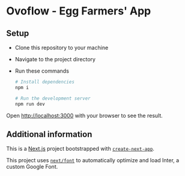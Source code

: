 # Ovoflow - Egg Farmers' App

## Setup

- Clone this repository to your machine
- Navigate to the project directory
- Run these commands 

  ```bash
  # Install dependencies
  npm i
  
  # Run the development server
  npm run dev
  ```

Open [http://localhost:3000](http://localhost:3000) with your browser to see the result.

## Additional information

This is a [Next.js](https://nextjs.org/) project bootstrapped with [`create-next-app`](https://github.com/vercel/next.js/tree/canary/packages/create-next-app).

This project uses [`next/font`](https://nextjs.org/docs/basic-features/font-optimization) to automatically optimize and load Inter, a custom Google Font.
